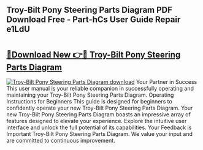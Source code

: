 ## Troy-Bilt Pony Steering Parts Diagram PDF Download Free - Part-hCs User Guide Repair e1LdU

# <h2><a href="http://dfj9qx.blite.top/?on=Troy-Bilt+Pony+Steering+Parts+Diagram">🔗Download New 👉🔴 Troy-Bilt Pony Steering Parts Diagram</a></h2>

[![Troy-Bilt Pony Steering Parts Diagram download](https://i.imgur.com/lujVjoI.png)](http://dfj9qx.blite.top/?on=Troy-Bilt+Pony+Steering+Parts+Diagram)
Your Partner in Success This user manual is your reliable companion in successfully operating and maintaining your Troy-Bilt Pony Steering Parts Diagram. Operating Instructions for Beginners This guide is designed for beginners to confidently operate your new Troy-Bilt Pony Steering Parts Diagram. Your new Troy-Bilt Pony Steering Parts Diagram boasts an impressive array of features designed to elevate your experience. Explore the intuitive user interface and unlock the full potential of its capabilities. Your Feedback is Important Troy-Bilt Pony Steering Parts Diagram. We value your input and are committed to continuous improvement.
